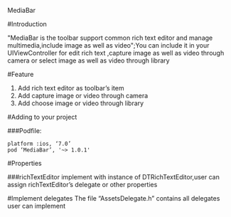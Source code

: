 MediaBar

#Introduction

"MediaBar is the toolbar support common rich text editor and manage multimedia,include image as well as video";You can include it in your UIViewController for edit rich text ,capture image as well as video through camera or select image as well as video through library

#Feature

1. Add rich text editor as toolbar’s item
2. Add capture image or video through camera
3. Add choose image or video through library

#Adding to your  project

###Podfile:

```
platform :ios, ‘7.0’
pod ‘MediaBar’, '~> 1.0.1'
```
#Properties

###richTextEditor
implement with instance of DTRichTextEditor,user can assign richTextEditor’s delegate or other properties


#Implement delegates
The file “AssetsDelegate.h” contains all delegates user can implement

